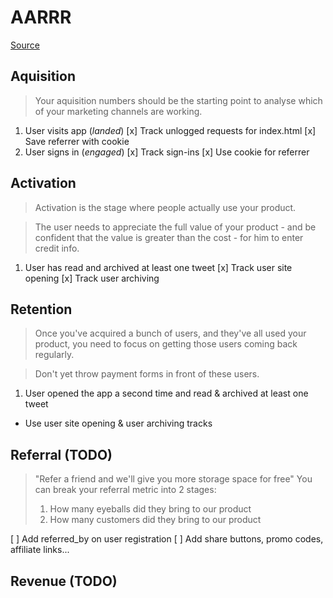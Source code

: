 # AARRR

[Source](http://blog.trak.io/growth-hacking-like-a-pirate-a-beginners-guide-to-pirate-metrics/)

## Aquisition

> Your aquisition numbers should be the starting point to analyse
> which of your marketing channels are working.

1. User visits app (*landed*)
  [x] Track unlogged requests for index.html
    [x] Save referrer with cookie
2. User signs in (*engaged*)
  [x] Track sign-ins
   [x] Use cookie for referrer

## Activation

> Activation is the stage where people actually use your product.

> The user needs to appreciate the full value of your product -
> and be confident that the value is greater than the cost -
> for him to enter credit info.

1. User has read and archived at least one tweet
 [x] Track user site opening
 [x] Track user archiving


## Retention

> Once you've acquired a bunch of users, and they've all used
> your product, you need to focus on getting those users coming
> back regularly.

> Don't yet throw payment forms in front of these users.

1. User opened the app a second time and read & archived at least one tweet
 - Use user site opening & user archiving tracks

## Referral (TODO)

> "Refer a friend and we'll give you more storage space for free"
> You can break your referral metric into 2 stages:
> 1. How many eyeballs did they bring to our product
> 2. How many customers did they bring to our product

[ ] Add referred_by on user registration
[ ] Add share buttons, promo codes, affiliate links...

## Revenue (TODO)

